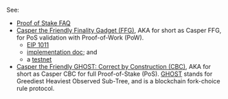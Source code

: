 See:
- [Proof of Stake FAQ](https://github.com/ethereum/wiki/wiki/Proof-of-Stake-FAQ)
- [Casper the Friendly Finality Gadget (FFG)](https://github.com/ethereum/research/tree/master/papers/casper-basics), AKA for short as Casper FFG, for PoS validation with Proof-of-Work (PoW).
    - [EIP 1011](https://eips.ethereum.org/EIPS/eip-1011)
    - [implementation doc](https://github.com/ethereum/casper/blob/master/IMPLEMENTATION.md); and 
    - a [testnet](https://hackmd.io/s/Hk6UiFU7z)
- [Casper the Friendly GHOST: Correct by Construction (CBC)](https://github.com/ethereum/research/blob/master/papers/CasperTFG/CasperTFG.pdf), AKA for short as Casper CBC for full Proof-of-Stake (PoS). [GHOST](https://eprint.iacr.org/2013/881) stands for Greediest Heaviest Observed Sub-Tree, and is a blockchain fork-choice rule protocol. 
